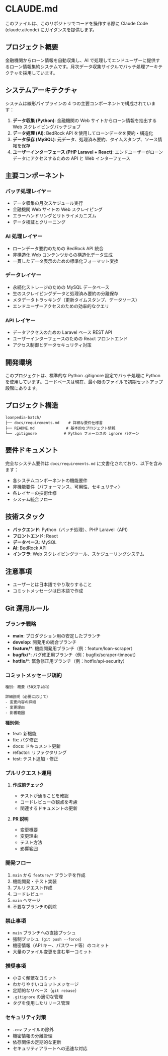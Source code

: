 # CLAUDE.md

このファイルは、このリポジトリでコードを操作する際に Claude Code (claude.ai/code) にガイダンスを提供します。

## プロジェクト概要

金融機関からローン情報を自動収集し、AI で処理してエンドユーザーに提供するローン情報集約システムです。月次データ収集サイクルでバッチ処理アーキテクチャを採用しています。

## システムアーキテクチャ

システムは線形パイプラインの 4 つの主要コンポーネントで構成されています：

1. **データ収集 (Python)**: 金融機関の Web サイトからローン情報を抽出する Web スクレイピングバッチジョブ
2. **データ処理 (AI)**: BedRock API を使用してローンデータを要約・構造化
3. **データ保存 (MySQL)**: 元データ、処理済み要約、タイムスタンプ、ソース情報を保存
4. **ユーザーインターフェース (PHP Laravel + React)**: エンドユーザーがローンデータにアクセスするための API と Web インターフェース

## 主要コンポーネント

### バッチ処理レイヤー

- データ収集の月次スケジュール実行
- 金融機関 Web サイトの Web スクレイピング
- エラーハンドリングとリトライメカニズム
- データ検証とクリーニング

### AI 処理レイヤー

- ローンデータ要約のための BedRock API 統合
- 非構造化 Web コンテンツからの構造化データ生成
- 一貫したデータ表示のための標準化フォーマット変換

### データレイヤー

- 永続化ストレージのための MySQL データベース
- 生のスクレイピングデータと処理済み要約の分離保存
- メタデータトラッキング（更新タイムスタンプ、データソース）
- エンドユーザーアクセスのための効率的なクエリ

### API レイヤー

- データアクセスのための Laravel ベース REST API
- ユーザーインターフェースのための React フロントエンド
- アクセス制御とデータセキュリティ対策

## 開発環境

このプロジェクトは、標準的な Python .gitignore 設定でバッチ処理に Python を使用しています。コードベースは現在、最小限のファイルで初期セットアップ段階にあります。

## プロジェクト構造

```
loanpedia-batch/
├── docs/requirements.md    # 詳細な要件仕様書
├── README.md              # 基本的なプロジェクト情報
└── .gitignore            # Python フォーカスの ignore パターン
```

## 要件ドキュメント

完全なシステム要件は `docs/requirements.md` に文書化されており、以下を含みます：

- 各システムコンポーネントの機能要件
- 非機能要件（パフォーマンス、可用性、セキュリティ）
- 各レイヤーの技術仕様
- システム統合フロー

## 技術スタック

- **バックエンド**: Python（バッチ処理）、PHP Laravel（API）
- **フロントエンド**: React
- **データベース**: MySQL
- **AI**: BedRock API
- **インフラ**: Web スクレイピングツール、スケジューリングシステム

## 注意事項

- ユーザーとは日本語でやり取りすること
- コミットメッセージは日本語で作成

## Git 運用ルール

### ブランチ戦略

- **main**: プロダクション用の安定したブランチ
- **develop**: 開発用の統合ブランチ
- **feature/***: 機能開発用ブランチ（例：feature/loan-scraper）
- **bugfix/***: バグ修正用ブランチ（例：bugfix/scraper-timeout）
- **hotfix/***: 緊急修正用ブランチ（例：hotfix/api-security）

### コミットメッセージ規約

```
種別: 概要（50文字以内）

詳細説明（必要に応じて）
- 変更内容の詳細
- 変更理由
- 影響範囲
```

**種別例:**

- feat: 新機能
- fix: バグ修正
- docs: ドキュメント更新
- refactor: リファクタリング
- test: テスト追加・修正

### プルリクエスト運用

1. **作成前チェック**

   - テストが通ることを確認
   - コードレビューの観点を考慮
   - 関連するドキュメントの更新

2. **PR 説明**
   - 変更概要
   - 変更理由
   - テスト方法
   - 影響範囲

### 開発フロー

1. `main` から `feature/*` ブランチを作成
2. 機能開発・テスト実装
3. プルリクエスト作成
4. コードレビュー
5. `main` へマージ
6. 不要なブランチの削除

### 禁止事項

- `main` ブランチへの直接プッシュ
- 強制プッシュ（`git push --force`）
- 機密情報（API キー、パスワード等）のコミット
- 大量のファイル変更を含む単一コミット

### 推奨事項

- 小さく頻繁なコミット
- わかりやすいコミットメッセージ
- 定期的なリベース（`git rebase`）
- `.gitignore` の適切な管理
- タグを使用したリリース管理

### セキュリティ対策

- `.env` ファイルの除外
- 機密情報の分離管理
- 依存関係の定期的な更新
- セキュリティアラートへの迅速な対応


